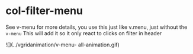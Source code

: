 # col-filter-menu

See v-menu for more details, you use this just like v.menu, just without the ```v-menu```
This will add it so it only react to clicks on filter in header

![](../vgridanimation/v-menu- all-animation.gif)
